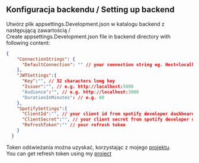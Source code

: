 ## Konfiguracja backendu / Setting up backend
Utwórz plik appsettings.Development.json w katalogu backend z następującą zawartością /<br/>
Create appsettings.Development.json file in backend directory with following content:
```json
{
    "ConnectionStrings": {
      "DefaultConnection": "" // your connection string eg. Host=localhost;Port=5432;Database=pg;Username=user;Password=password;
    },
    "JWTSettings":{
      "Key":"", // 32 characters long key
      "Issuer":"", // e.g. http://localhost:5000
      "Audience":"", // e.g. http://localhost:3000
      "DurationInMinutes": // e.g. 60
    },
    "SpotifySettings":{
      "ClientId":"", // your client id from spotify developer dashboard
      "ClientSecret":"", // your client secret from spotify developer dashboard
      "RefreshToken":"" // your refresh token
    }
  }
```
Token odświeżania można uzyskać, korzystając z mojego [projektu](https://github.com/SaesongMS/get-spotifyapi-refresh-token).<br/>
You can get refresh token using my [project](https://github.com/SaesongMS/get-spotifyapi-refresh-token)